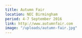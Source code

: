```yaml
---
title: Autumn Fair
location: NEC Birmingham
period: 4-7 September 2016
link: http://www.autumnfair.com
image: "/uploads/autumn-fair.jpg"
---
```



